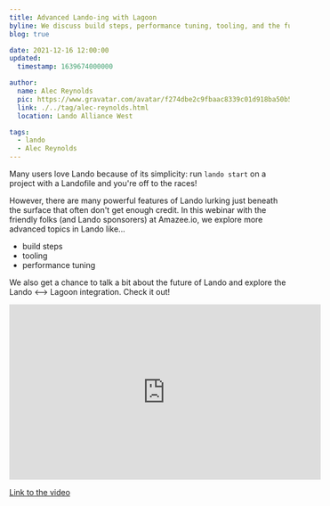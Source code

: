 ```yaml
---
title: Advanced Lando-ing with Lagoon
byline: We discuss build steps, performance tuning, tooling, and the future of the Lando project with our friends at Amazee.io.
blog: true

date: 2021-12-16 12:00:00
updated:
  timestamp: 1639674000000

author:
  name: Alec Reynolds
  pic: https://www.gravatar.com/avatar/f274dbe2c9fbaac8339c01d918ba50b5
  link: ./../tag/alec-reynolds.html
  location: Lando Alliance West

tags:
  - lando
  - Alec Reynolds
---
```


Many users love Lando because of its simplicity: run `lando start` on a project with a Landofile and you're off to the races!

However, there are many powerful features of Lando lurking just beneath the surface that often don't get enough credit. In this webinar with the friendly folks (and Lando sponsorers) at Amazee.io, we explore more advanced topics in Lando like...

- build steps
- tooling
- performance tuning

We also get a chance to talk a bit about the future of Lando and explore the Lando <--> Lagoon integration. Check it out!

<iframe width="560" height="315" src="https://www.youtube.com/embed/au4F2KKwyOM" title="YouTube video player" frameborder="0" allow="accelerometer; autoplay; clipboard-write; encrypted-media; gyroscope; picture-in-picture" allowfullscreen></iframe>


[Link to the video](https://youtu.be/au4F2KKwyOM)
